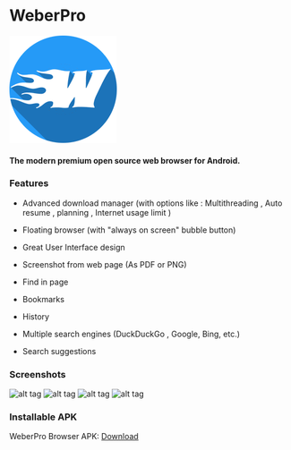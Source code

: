 # WeberPro

![](weber_small_icon.png) 

#### The modern premium open source web browser for Android.


### Features

* Advanced download manager (with options like : Multithreading , Auto resume , planning , Internet usage limit )

* Floating browser (with "always on screen" bubble button)

* Great User Interface design

* Screenshot from web page (As PDF or PNG)

* Find in page

* Bookmarks

* History

* Multiple search engines (DuckDuckGo , Google, Bing, etc.)

* Search suggestions


### Screenshots

![alt tag](https://github.com/rezalotfi01/WeberPro-Browser/blob/master/screenshots/screen1.png)
![alt tag](https://github.com/rezalotfi01/WeberPro-Browser/blob/master/screenshots/screen2.png)
![alt tag](https://github.com/rezalotfi01/WeberPro-Browser/blob/master/screenshots/screen3.png)
![alt tag](https://github.com/rezalotfi01/WeberPro-Browser/blob/master/screenshots/screen4.png)


### Installable APK
WeberPro Browser APK: [Download](https://github.com/rezalotfi01/WeberPro-Browser/blob/master/release/app-release.apk)
